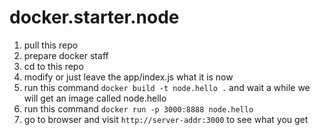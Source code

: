 # docker.starter.node
1. pull this repo
2. prepare docker staff
3. cd to this repo
4. modify or just leave the app/index.js what it is now
5. run this command `docker build -t node.hello .` and wait a while we will get an image called node.hello
6. run this command `docker run -p 3000:8888 node.hello`
7. go to browser and visit `http://server-addr:3000` to see what you get
